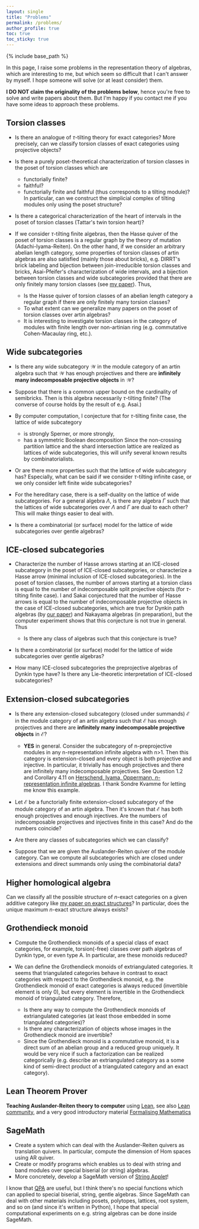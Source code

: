 ```yaml
---
layout: single
title: "Problems"
permalink: /problems/
author_profile: true
toc: true
toc_sticky: true
---
```


{% include base_path %}

In this page, I raise some problems in the representation theory of algebras, which are interesting to me, but which seem so difficult that I can't answer by myself. I hope someone will solve (or at least consider) them.

**I DO NOT claim the originality of the problems below**, hence you're free to solve and write papers about them. But I'm happy if you contact me if you have some ideas to approach these problems.

## Torsion classes

- Is there an analogue of $\tau$-tilting theory for exact categories?
More precisely, can we classify torsion classes of exact categories using projective objects?

- Is there a purely poset-theoretical characterization of torsion classes in the poset of torsion classes which are
  - functorially finite?
  - faithful?
  - functorially finite and faithful (thus corresponds to a tilting module)? In particular, can we construct the simplicial complex of tilting modules only using the poset structure?

- Is there a categorical characterization of the heart of intervals in the poset of torsion classes (Tattar's twin torsion heart)?

- If we consider $\tau$-tilting finite algebras, then the Hasse quiver of the poset of torsion classes is a regular graph by the theory of mutation (Adachi-Iyama-Reiten). On the other hand, if we consider an arbitrary abelian length category, some properties of torsion classes of artin algebras are also satisfied (mainly those about bricks), e.g. DIRRT's brick labeling and bijection between join-irreducible torsion classes and bricks, Asai-Pfeifer's characterization of wide intervals, and a bijection between torsion classes and wide subcategories provided that there are only finitely many torsion classes (see [my paper](/papers/mbrick/)). Thus,
  - Is the Hasse quiver of torsion classes of an abelian length category a regular graph if there are only finitely many torsion classes?
  - To what extent can we generalize many papers on the poset of torsion classes over artin algebras?
  - It is interesting to investigate torsion classes in the category of modules with finite length over non-artinian ring (e.g. commutative Cohen-Macaulay ring, etc.).

## Wide subcategories

- Is there any wide subcategory $\mathcal{W}$ in the module category of an artin algebra such that $\mathcal{W}$ has enough projectives and there are **infinitely many indecomposable projective objects** in $\mathcal{W}$?

- Suppose that there is a common upper bound on the cardinality of semibricks. Then is this algebra necessarily $\tau$-tilting finite? (The converse of course holds by the result of e.g. Asai.)

- By computer computation, I conjecture that for $\tau$-tilting finite case, the lattice of wide subcategory
  - is strongly Sperner, or more strongly,
  - has a symmetric Boolean decomposition
Since the non-crossing partition lattice and the shard intersection lattice are realized as lattices of wide subcategories, this will unify several known results by combinatorialists.
- Or are there more properties such that the lattice of wide subcategory has? Especially, what can be said if we consider $\tau$-tilting infinite case, or we only consider left finite wide subcategories?
- For the hereditary case, there is a self-duality on the lattice of wide subcategories. For a general algebra $\Lambda$, is there any algebra $\Gamma$ such that the lattices of wide subcategories over $\Lambda$ and $\Gamma$ are dual to each other? This will make things easier to deal with.
- Is there a combinatorial (or surface) model for the lattice of wide subcategories over gentle algebras?

## ICE-closed subcategories

- Characterize the number of Hasse arrows starting at an ICE-closed subcategory in the poset of ICE-closed subcategories, or characterize a Hasse arrow (minimal inclusion of ICE-closed subcategories). In the poset of torsion classes, the number of arrows starting at a torsion class is equal to the number of indecomposable split projective objects (for $\tau$-tilting finite case). I and Sakai conjectured that the number of Hasse arrows is equal to the number of indecomposable projective objects in the case of ICE-closed subcategories, which are true for Dynkin path algebras (by [our paper](/papers/ice/)) and Nakayama algebras (in preparation), but the computer experiment shows that this conjecture is not true in general. Thus
  - Is there any class of algebras such that this conjecture is true?

- Is there a combinatorial (or surface) model for the lattice of wide subcategories over gentle algebras?
- How many ICE-closed subcategories the preprojective algebras of Dynkin type have? Is there any Lie-theoretic interpretation of ICE-closed subcategories?

## Extension-closed subcategories

- Is there any extension-closed subcategory (closed under summands) $\mathcal{E}$ in the module category of an artin algebra such that $\mathcal{E}$ has enough projectives and there are **infinitely many indecomposable projective objects** in $\mathcal{E}$?
  - **YES** in general. Consider the subcategory of n-preprojective modules in any n-representation infinite algebra with n>1. Then this category is extension-closed and every object is both projective and injective. In particular, it trivially has enough projectives and there are infinitely many indecomposable projectives. See Question 1.2 and Corollary 4.11 on [Herschend, Iyama, Oppermann, $n$-representation infinite algebras](https://doi.org/10.1016/j.aim.2013.09.023).
  I thank Sondre Kvamme for letting me know this example.

- Let $\mathcal{E}$ be a functorially finite extension-closed subcategory of the module category of an artin algebra. Then it's known that $\mathcal{E}$ has both enough projectives and enough injectives. Are the numbers of indecomposable projectives and injectives finite in this case? And do the numbers coincide?

- Are there any classes of subcategories which we can classify?

- Suppose that we are given the Auslander-Reiten quiver of the module category. Can we compute all subcategories which are closed under extensions and direct summands only using the combinatorial data?

## Higher homological algebra
Can we classify all the possible structure of $n$-exact categories on a given additive category like [my paper on exact structures](/papers/exact-str/)?
In particular, does the unique maximum $n$-exact structure always exists?

## Grothendieck monoid

- Compute the Grothendieck monoids of a special class of exact categories, for example, torsion(-free) classes over path algebras of Dynkin type, or even type A. In particular, are these monoids reduced?

- We can define the Grothendieck monoids of extriangulated categories. It seems that triangulated categories behave in contrast to exact categories with respect to the Grothendieck monoid, e.g. the Grothendieck monoid of exact categories is always reduced (invertible element is only 0), but every element is invertible in the Grothendieck monoid of triangulated category. Therefore,
  - Is there any way to compute the Grothendieck monoids of extriangulated categories (at least those embedded in some triangulated categories)?
  - Is there any characterization of objects whose images in the Grothendieck monoid are invertible?
  - Since the Grothendieck monoid is a commutative monoid, it is a direct sum of an abelian group and a reduced group uniquely. It would be very nice if such a factorization can be realized categorically (e.g. describe an extriangulated category as a some kind of semi-direct product of a triangulated category and an exact category).

## Lean Theorem Prover
**Teaching Auslander-Reiten theory to computer** using [Lean](https://leanprover.github.io/), see also [Lean community](https://leanprover-community.github.io/), and a very good introductory material [Formalising Mathematics](https://github.com/ImperialCollegeLondon/formalising-mathematics)

## SageMath
- Create a system which can deal with the Auslander-Reiten quivers as translation quivers. In particular, compute the dimension of Hom spaces using AR quiver.
- Create or modify programs which enables us to deal with string and band modules over special biserial (or string) algebras.
- More concretely, develop a SageMath version of [String Applet](https://www.math.uni-bielefeld.de/~jgeuenich/string-applet/)!

I know that [QPA](https://folk.ntnu.no/oyvinso/QPA/) are useful, but I think there's no special functions which can applied to special biserial, string, gentle algebras. Since SageMath can deal with other materials including posets, polytopes, lattices, root system, and so on (and since it's written in Python), I hope that special computational experiments on e.g. string algebras can be done inside SageMath.
